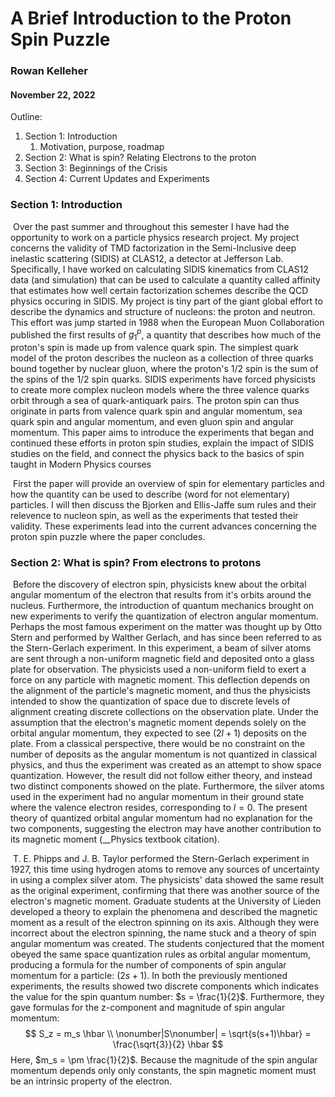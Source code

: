 # A Brief Introduction to the Proton Spin Puzzle

### Rowan Kelleher

#### November 22, 2022

Outline:

1. Section 1: Introduction
   1. Motivation, purpose, roadmap
2. Section 2: What is spin? Relating Electrons to the proton
3. Section 3: Beginnings of the Crisis
4. Section 4: Current Updates and Experiments

### Section 1: Introduction

​	Over the past summer and throughout this semester I have had the opportunity to work on a particle physics research project. My project concerns the validity of TMD factorization in the Semi-Inclusive deep inelastic scattering  (SIDIS) at CLAS12, a detector at Jefferson Lab. Specifically, I have worked on calculating SIDIS kinematics from CLAS12 data (and simulation) that can be used to calculate a quantity called affinity that estimates how well certain factorization schemes describe the QCD physics occuring in SIDIS. My project is tiny part of the giant global effort to describe the dynamics and structure of nucleons: the proton and neutron. This effort was jump started in 1988 when the European Muon Collaboration published the first results of $g_1^p$, a quantity that describes how much of the proton's spin is made up from valence quark spin. The simplest quark model of the proton describes the nucleon as a collection of three quarks bound together by nuclear gluon, where the proton's 1/2 spin is the sum of the spins of the 1/2 spin quarks. SIDIS experiments have forced physicists to create more complex nucleon models where the three valence quarks orbit through a sea of quark-antiquark pairs. The proton spin can thus originate in parts from valence quark spin and angular momentum, sea quark spin and angular momentum, and even gluon spin and angular momentum. This paper aims to introduce the experiments that began and continued these efforts in proton spin studies, explain the impact of SIDIS studies on the field, and connect the physics back to the basics of spin taught in Modern Physics courses

​	First the paper will provide an overview of spin for elementary particles and how the quantity can be used to describe (word for not elementary) particles. I will then discuss the Bjorken and Ellis-Jaffe sum rules and their relevence to nucleon spin, as well as the experiments that tested their validity. These experiments lead into the current advances concerning the proton spin puzzle where the paper concludes.



### Section 2: What is spin? From electrons to protons

​	Before the discovery of electron spin, physicists knew about the orbital angular momentum of the electron that results from it's orbits around the nucleus. Furthermore, the introduction of quantum mechanics brought on new experiments to verify the quantization of electron angular momentum. Perhaps the most famous experiment on the matter was thought up by Otto Stern and performed by Walther Gerlach, and has since been referred to as the Stern-Gerlach experiment. In this experiment, a beam of silver atoms are sent through a non-uniform magnetic field and deposited onto a glass plate for observation. The physicists used a non-uniform field to exert a force on any particle with magnetic moment. This deflection depends on the alignment of the particle's magnetic moment, and thus the physicists intended to show the quantization of space due to discrete levels of alignment creating discrete collections on the observation plate. Under the assumption that the electron's magnetic moment depends solely on the orbital angular momentum, they expected to see $(2l + 1)$ deposits on the plate. From a classical perspective, there would be no constraint on the number of deposits as the angular momentum is not quantized in classical physics, and thus the experiment was created as an attempt to show space quantization. However, the result did not follow either theory, and instead two distinct components showed on the plate. Furthermore, the silver atoms used in the experiment had no angular momentum in their ground state where the valence electron resides, corresponding to $l = 0$. The present theory of quantized orbital angular momentum had no explanation for the two components, suggesting the electron may have another contribution to its magnetic moment (__Physics textbook citation).

​	T. E. Phipps and J. B. Taylor performed the Stern-Gerlach experiment in 1927, this time using hydrogen atoms to remove any sources of uncertainty in using a complex silver atom. The physicists' data showed the same result as the original experiment, confirming that there was another source of the electron's magnetic moment. Graduate students at the University of Lieden developed a theory to explain the phenomena and described the magnetic moment as a result of the electron spinning on its axis. Although they were incorrect about the electron spinning, the name stuck and a theory of spin angular momentum was created. The students conjectured that the moment obeyed the same space quantization rules as orbital angular momentum, producing a formula for the number of components of spin angular momentum for a particle: $(2s + 1)$. In both the previously mentioned experiments, the results showed two discrete components which indicates the value for the spin quantum number: $s = \frac{1}{2}$. Furthermore, they gave formulas for the z-component and magnitude of spin angular momentum:
$$
S_z = m_s \hbar \\
\nonumber|S\nonumber| = \sqrt{s(s+1)\hbar} = \frac{\sqrt{3}}{2} \hbar
$$
Here, $m_s = \pm \frac{1}{2}$. Because the magnitude of the spin angular momentum depends only only constants, the spin magnetic moment must be an intrinsic property of the electron.
